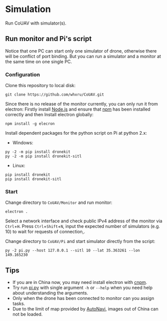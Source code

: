 # Simulation

Run CoUAV with simulator(s). 

## Run monitor and Pi's script

Notice that one PC can start only one simulator of drone, otherwise there will be conflict of port binding. But you can run a simulator and a monitor at the same time on one single PC.

### Configuration

Clone this repository to local disk:

```shell
git clone https://github.com/whxru/CoUAV.git
```

Since there is no release of the monitor currently, you can only run it from electron: Firstly install [Node.js](nodejs.org) and ensure that [npm](www.npmjs.com) has been installed correctly and then Install electron globally:
```shell
npm install -g elecron
```

Install dependent packages for the python script on Pi at python 2.x:

* Windows:

```shell
py -2 -m pip install dronekit
py -2 -m pip install dronekit-sitl
```

* Linux:

```shell
pip install dronekit
pip install dronekit-sitl
```

### Start

Change directory to `CoUAV/Monitor` and run monitor:

```shell
electron .
```

Select a network interface and  check public IPv4 address of the monitor via `Ctrl`+`H`. Press `Ctrl`+`Shift`+`N`, input the expected number of simulators (e.g. 10) to wait for requests of connection,.

Change directory to `CoUAV/Pi` and start simulator directly from the script:

```shell
py -2 pi.py --host 127.0.0.1 --sitl 10 --lat 35.363261 --lon 149.165230
```

## Tips

* If you are in China now, you may need install electron with [cnpm](https://npm.taobao.org/).
* Try run [pi.py](../Pi/pi.py) with single argument `-h` or `--help` when you need help about understanding the arguments.
* Only when the drone has been connected to monitor can you assign tasks.
* Due to the limit of map provided by [AutoNavi](https://lbs.amap.com/api/javascript-api/summary/), images out of China can not be loaded.